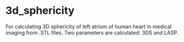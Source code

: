 # 3d_sphericity
For calculating 3D sphericity of left atrium of human heart in medical imaging from .STL files. Two parameters are calculated: 3DS and LASP.
